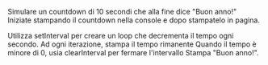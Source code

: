 
Simulare un countdown di 10 secondi che alla fine dice "Buon anno!"
Iniziate stampando il countdown nella console e dopo stampatelo in pagina.


Utilizza setInterval per creare un loop che decrementa il tempo ogni secondo.
Ad ogni iterazione, stampa il tempo rimanente
Quando il tempo è minore di 0, usia clearInterval per fermare l'intervallo
Stampa  "Buon anno!".
